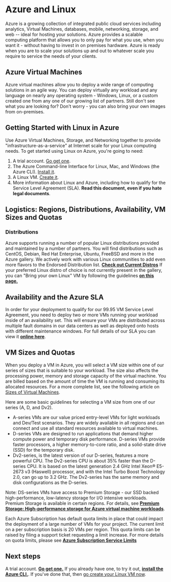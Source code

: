  <properties
   pageTitle="Azure and Linux | Azure"
   description="Describes Azure Compute, Storage, and Networking services with Linux virtual machines."
   services="virtual-machines-linux"
   documentationCenter="virtual-machines-linux"
   authors="rickstercdn"
   manager="timlt"
   editor=""/>

<tags
	ms.service="virtual-machines-linux"
	ms.date="05/24/2016"
	wacn.date=""/>

# Azure and Linux
Azure is a growing collection of integrated public cloud services including analytics, Virtual Machines, databases, mobile, networking, storage, and web -- ideal for hosting your solutions.  Azure provides a scalable computing platform that allows you to only pay for what you use, when you want it - without having to invest in on premises hardware.  Azure is ready when you are to scale your solutions up and out to whatever scale you require to service the needs of your clients.
 
## Azure Virtual Machines
Azure virtual machines allow you to deploy a wide range of computing solutions in an agile way. You can deploy virtually any workload and any language on nearly any operating system - Windows, Linux, or a custom created one from any one of our growing list of partners. Still don't see what you are looking for?  Don't worry - you can also bring your own images from on-premises. 
 
## Getting Started with Linux in Azure

Use Azure Virtual Machines, Storage, and Networking together to provide "infrastructure-as-a-service" at Internet scale for your Linux computing needs. To get started using Linux on Azure, you're going to need:

1. A trial account. [Go get one](/pricing/1rmb-trial/).
2. The Azure Command-line Interface for Linux, Mac, and Windows (the Azure CLI). [Install it](/documentation/articles/xplat-cli-install/).
3. A Linux VM. [Create it](/documentation/articles/virtual-machines-linux-quick-create-cli/).
4. More information about Linux and Azure, including how to qualify for the Service Level Agreement (SLA). **Read this document, even if you hate legal documents**.

## Logistics: Regions, Distributions, Availability, VM Sizes and Quotas

### Distributions
Azure supports running a number of popular Linux distributions provided and maintained by a number of partners.  You will find distributions such as CentOS, Debian, Red Hat Enterprise, Ubuntu, FreeBSD and more in the Azure gallery. We actively work with various Linux communities to add even more flavors to the Endorsed Distribution list. **[Check out Current Distros](/documentation/articles/virtual-machines-linux-endorsed-distros/)** 
If your preferred Linux distro of choice is not currently present in the gallery, you can "Bring your own Linux" VM by following the guidelines **[on this page.](/documentation/articles/virtual-machines-linux-create-upload-generic/)**

## Availability and the Azure SLA
In order for your deployment to qualify for our 99.95 VM Service Level Agreement, you need to deploy two or more VMs running your workload inside of an availability set. This will ensure your VMs are distributed across multiple fault domains in our data centers as well as deployed onto hosts with different maintenance windows. For full details of our SLA you can view it **[online here](https://azure.microsoft.com/support/legal/sla/virtual-machines/v1_0/)**.  

## VM Sizes and Quotas
When you deploy a VM in Azure, you will select a VM size within one of our series of sizes that is suitable to your workload. The size also affects the processing power, memory and storage capacity of the virtual machine. You are billed based on the amount of time the VM is running and consuming its allocated resources. For a more complete list, see the following article on [Sizes of Virtual Machines](/documentation/articles/virtual-machines-linux-sizes/).

Here are some basic guidelines for selecting a VM size from one of our series (A, D, and Dv2).

* A-series VMs are our value priced entry-level VMs for light workloads and Dev/Test scenarios. They are widely available in all regions and can connect and use all standard resources available to virtual machines.
* D-series VMs are designed to run applications that demand higher compute power and temporary disk performance. D-series VMs provide faster processors, a higher memory-to-core ratio, and a solid-state drive (SSD) for the temporary disk. 
* Dv2-series, is the latest version of our D-series, features a more powerful CPU. The Dv2-series CPU is about 35% faster than the D-series CPU. It is based on the latest generation 2.4 GHz Intel Xeon® E5-2673 v3 (Haswell) processor, and with the Intel Turbo Boost Technology 2.0, can go up to 3.2 GHz. The Dv2-series has the same memory and disk configurations as the D-series.

Note: DS-series VMs have access to Premium Storage - our SSD backed high-performance, low-latency storage for I/O intensive workloads. Premium Storage is available in certain regions. For details, see **[Premium Storage: High-performance storage for Azure virtual machine workloads](/documentation/articles/storage-premium-storage/)**.

Each Azure Subscription has default quota limits in place that could impact the deployment of a large number of VMs for your project. The current limit on a per subscription basis is 20 VMs per region.  This quota limits can be raised by filing a support ticket requesting a limit increase.  For more details on quota limits, please see **[Azure Subscription Service Limits](/documentation/articles/azure-subscription-service-limits/)**

## Next steps

A trial account. **[Go get one.](/pricing/1rmb-trial/)** If you already have one, to try it out, **[install the Azure CLI.](/documentation/articles/xplat-cli-install/)**. If you've done that, then [go create your Linux VM now](/documentation/articles/virtual-machines-linux-quick-create-cli/).
